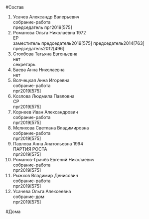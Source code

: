 #Состав  
1. Усачев Александр Валерьевич  
    собрание-работа  
    председатель прг2019[575]  
2. Романова Ольга Николаевна 1972  
    ЕР  
    заместитель председатель2019[575] председатель2014[763] председатель2012[496]  
3. Столбова Татьяна Евгеньевна  
    нет  
    секретарь  
4. Баева Анна Николаевна  
    нет  
5. Волчецкая Анна Игоревна  
    собрание-работа  
    прг2019[575]  
6. Козлова Людмила Павловна  
    СР  
    прг2019[575]  
7. Корнеев Иван Александрович  
    собрание-работа  
    прг2019[575]  
8. Мелихова Светлана Владимировна  
    собрание-работа  
    прг2019[575]  
9. Павлова Анна Анатольевна 1994  
    ПАРТИЯ РОСТА  
    прг2019[575]  
10. Романов-Грачёв Евгений Николаевич  
    собрание-работа  
    прг2019[575]  
11. Рыжков Владимир Денисович  
    собрание-работа  
    прг2019[575]  
12. Усачева Ольга Алексеевна  
    собрание-дом  
    прг2019[575]  
  
#Дома  
